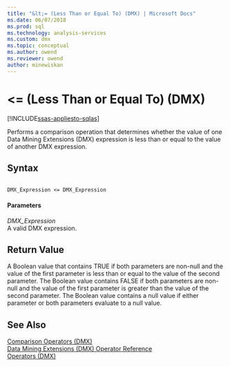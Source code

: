 ```yaml
---
title: "&lt;= (Less Than or Equal To) (DMX) | Microsoft Docs"
ms.date: 06/07/2018
ms.prod: sql
ms.technology: analysis-services
ms.custom: dmx
ms.topic: conceptual
ms.author: owend
ms.reviewer: owend
author: minewiskan
---
```

# &lt;= (Less Than or Equal To) (DMX)
[!INCLUDE[ssas-appliesto-sqlas](../includes/ssas-appliesto-sqlas.md)]

  Performs a comparison operation that determines whether the value of one Data Mining Extensions (DMX) expression is less than or equal to the value of another DMX expression.  
  
## Syntax  
  
```  
  
DMX_Expression <= DMX_Expression  
```  
  
#### Parameters  
 *DMX_Expression*  
 A valid DMX expression.  
  
## Return Value  
 A Boolean value that contains TRUE if both parameters are non-null and the value of the first parameter is less than or equal to the value of the second parameter. The Boolean value contains FALSE if both parameters are non-null and the value of the first parameter is greater than the value of the second parameter. The Boolean value contains a null value if either parameter or both parameters evaluate to a null value.  
  
## See Also  
 [Comparison Operators &#40;DMX&#41;](../dmx/operators-comparison.md)   
 [Data Mining Extensions &#40;DMX&#41; Operator Reference](../dmx/data-mining-extensions-dmx-operator-reference.md)   
 [Operators &#40;DMX&#41;](../dmx/operators-dmx.md)  
  
  
